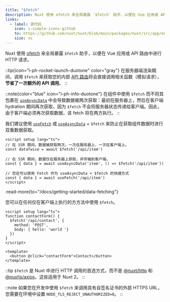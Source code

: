 ```yaml
---
title: "$fetch"
description: Nuxt 使用 ofetch 来全局暴露 `$fetch` 助手，以便在 Vue 应用或 API 路由中进行 HTTP 请求。
links:
  - label: 源代码
    icon: i-simple-icons-github
    to: https://github.com/nuxt/nuxt/blob/main/packages/nuxt/src/app/entry.ts
    size: xs
---
```


Nuxt 使用 [ofetch](https://github.com/unjs/ofetch) 来全局暴露 `$fetch` 助手，以便在 Vue 应用或 API 路由中进行 HTTP 请求。

::tip{icon="i-ph-rocket-launch-duotone" color="gray"}
在服务器端渲染期间，调用 `$fetch` 来获取您的内部 [API 路由](/docs/guide/directory-structure/server)将会直接调用相关函数（模拟请求），**节省了一次额外的 API 调用**。
::

::note{color="blue" icon="i-ph-info-duotone"}
在组件中使用 `$fetch` 而不将其包裹在 [`useAsyncData`](/docs/api/composables/use-async-data) 中会导致数据被两次获取：最初在服务器上，然后在客户端 hydration 期间再次获取，因为 `$fetch` 不会将服务器状态传递给客户端。因此，由于客户端必须再次获取数据，该 fetch 将在两方执行。
::

我们建议使用 [`useFetch`](/docs/api/composables/use-fetch) 或 [`useAsyncData`](/docs/api/composables/use-async-data) + `$fetch` 来防止在获取组件数据时进行双重数据获取。

```vue [app.vue]
<script setup lang="ts">
// 在 SSR 期间，数据被获取两次，一次在服务器上，一次在客户端上。
const dataTwice = await $fetch('/api/item')

// 在 SSR 期间，数据仅在服务器上获取，并传输到客户端。
const { data } = await useAsyncData('item', () => $fetch('/api/item'))

// 您还可以使用 Fetch 作为 useAsyncData + $fetch 的快捷方式
const { data } = await useFetch('/api/item')
</script>
```

:read-more{to="/docs/getting-started/data-fetching"}

您可以在任何仅在客户端上执行的方方法中使用 `$fetch`。

```vue [pages/contact.vue]
<script setup lang="ts">
function contactForm() {
  $fetch('/api/contact', {
    method: 'POST',
    body: { hello: 'world '}
  })
}
</script>

<template>
  <button @click="contactForm">Contact</button>
</template>
```

::tip
`$fetch` 是 Nuxt 中进行 HTTP 调用的首选方式，而不是 [@nuxt/http](https://github.com/nuxt/http) 和 [@nuxtjs/axios](https://github.com/nuxt-community/axios-module)，这些适用于 Nuxt 2。
::

::note
如果您在开发中使用 `$fetch` 来调用具有自签名证书的外部 HTTPS URL，您需要在环境中设置 `NODE_TLS_REJECT_UNAUTHORIZED=0`。
::
